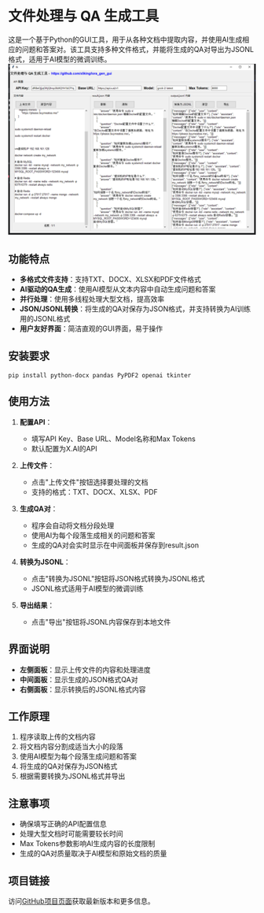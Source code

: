 # 文件处理与 QA 生成工具

这是一个基于Python的GUI工具，用于从各种文档中提取内容，并使用AI生成相应的问题和答案对。该工具支持多种文件格式，并能将生成的QA对导出为JSONL格式，适用于AI模型的微调训练。
![img_1.png](img_1.png)
## 功能特点

- **多格式文件支持**：支持TXT、DOCX、XLSX和PDF文件格式
- **AI驱动的QA生成**：使用AI模型从文本内容中自动生成问题和答案
- **并行处理**：使用多线程处理大型文档，提高效率
- **JSON/JSONL转换**：将生成的QA对保存为JSON格式，并支持转换为AI训练用的JSONL格式
- **用户友好界面**：简洁直观的GUI界面，易于操作

## 安装要求

```
pip install python-docx pandas PyPDF2 openai tkinter
```

## 使用方法

1. **配置API**：
   - 填写API Key、Base URL、Model名称和Max Tokens
   - 默认配置为X.AI的API

2. **上传文件**：
   - 点击"上传文件"按钮选择要处理的文档
   - 支持的格式：TXT、DOCX、XLSX、PDF

3. **生成QA对**：
   - 程序会自动将文档分段处理
   - 使用AI为每个段落生成相关的问题和答案
   - 生成的QA对会实时显示在中间面板并保存到result.json

4. **转换为JSONL**：
   - 点击"转换为JSONL"按钮将JSON格式转换为JSONL格式
   - JSONL格式适用于AI模型的微调训练

5. **导出结果**：
   - 点击"导出"按钮将JSONL内容保存到本地文件

## 界面说明

- **左侧面板**：显示上传文件的内容和处理进度
- **中间面板**：显示生成的JSON格式QA对
- **右侧面板**：显示转换后的JSONL格式内容

## 工作原理

1. 程序读取上传的文档内容
2. 将文档内容分割成适当大小的段落
3. 使用AI模型为每个段落生成问题和答案
4. 将生成的QA对保存为JSON格式
5. 根据需要转换为JSONL格式并导出

## 注意事项

- 确保填写正确的API配置信息
- 处理大型文档时可能需要较长时间
- Max Tokens参数影响AI生成内容的长度限制
- 生成的QA对质量取决于AI模型和原始文档的质量

## 项目链接

访问[GitHub项目页面](https://github.com/xliking/lora_gen_gui)获取最新版本和更多信息。